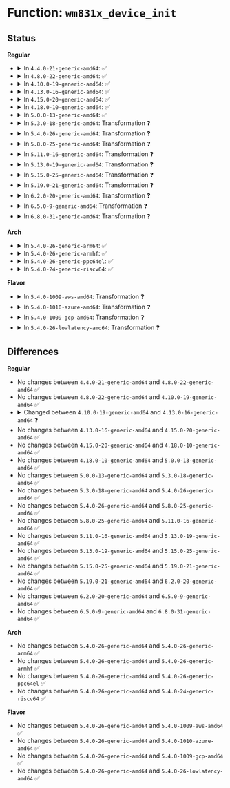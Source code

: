 # Function: <code>wm831x_device_init</code>

## Status
<b>Regular</b>
<ul>
<li>
<details>
<summary>In <code>4.4.0-21-generic-amd64</code>: ✅</summary>

```c
int wm831x_device_init(struct wm831x * wm831x, long unsigned int id, int irq)
```

```json
{
  "name": "wm831x_device_init",
  "collision_type": "Unique Global",
  "inline_type": "No",
  "funcs": [
    {
      "addr": 18446744071584622496,
      "name": "wm831x_device_init",
      "external": true,
      "loc": "drivers/mfd/wm831x-core.c:1619",
      "file": "drivers/mfd/wm831x-core.c",
      "inline": "seen, unknown",
      "caller_inline": [],
      "caller_func": [
        "drivers/mfd/wm831x-i2c.c:wm831x_i2c_probe",
        "drivers/mfd/wm831x-spi.c:wm831x_spi_probe"
      ]
    }
  ],
  "symbols": [
    {
      "addr": 18446744071584622496,
      "name": "wm831x_device_init",
      "section": ".text",
      "bind": "STB_GLOBAL",
      "size": 1838
    }
  ]
}
```
</details>
</li>
<li>
<details>
<summary>In <code>4.8.0-22-generic-amd64</code>: ✅</summary>

```c
int wm831x_device_init(struct wm831x * wm831x, long unsigned int id, int irq)
```

```json
{
  "name": "wm831x_device_init",
  "collision_type": "Unique Global",
  "inline_type": "No",
  "funcs": [
    {
      "addr": 18446744071584974992,
      "name": "wm831x_device_init",
      "external": true,
      "loc": "drivers/mfd/wm831x-core.c:1619",
      "file": "drivers/mfd/wm831x-core.c",
      "inline": "seen, unknown",
      "caller_inline": [],
      "caller_func": [
        "drivers/mfd/wm831x-i2c.c:wm831x_i2c_probe",
        "drivers/mfd/wm831x-spi.c:wm831x_spi_probe"
      ]
    }
  ],
  "symbols": [
    {
      "addr": 18446744071584974992,
      "name": "wm831x_device_init",
      "section": ".text",
      "bind": "STB_GLOBAL",
      "size": 1873
    }
  ]
}
```
</details>
</li>
<li>
<details>
<summary>In <code>4.10.0-19-generic-amd64</code>: ✅</summary>

```c
int wm831x_device_init(struct wm831x * wm831x, long unsigned int id, int irq)
```

```json
{
  "name": "wm831x_device_init",
  "collision_type": "Unique Global",
  "inline_type": "No",
  "funcs": [
    {
      "addr": 18446744071585158528,
      "name": "wm831x_device_init",
      "external": true,
      "loc": "drivers/mfd/wm831x-core.c:1619",
      "file": "drivers/mfd/wm831x-core.c",
      "inline": "seen, unknown",
      "caller_inline": [],
      "caller_func": [
        "drivers/mfd/wm831x-i2c.c:wm831x_i2c_probe",
        "drivers/mfd/wm831x-spi.c:wm831x_spi_probe"
      ]
    }
  ],
  "symbols": [
    {
      "addr": 18446744071585158528,
      "name": "wm831x_device_init",
      "section": ".text",
      "bind": "STB_GLOBAL",
      "size": 1873
    }
  ]
}
```
</details>
</li>
<li>
<details>
<summary>In <code>4.13.0-16-generic-amd64</code>: ✅</summary>

```c
int wm831x_device_init(struct wm831x * wm831x, int irq)
```

```json
{
  "name": "wm831x_device_init",
  "collision_type": "Unique Global",
  "inline_type": "No",
  "funcs": [
    {
      "addr": 18446744071585240096,
      "name": "wm831x_device_init",
      "external": true,
      "loc": "drivers/mfd/wm831x-core.c:1633",
      "file": "drivers/mfd/wm831x-core.c",
      "inline": "seen, unknown",
      "caller_inline": [],
      "caller_func": [
        "drivers/mfd/wm831x-i2c.c:wm831x_i2c_probe",
        "drivers/mfd/wm831x-spi.c:wm831x_spi_probe"
      ]
    }
  ],
  "symbols": [
    {
      "addr": 18446744071585240096,
      "name": "wm831x_device_init",
      "section": ".text",
      "bind": "STB_GLOBAL",
      "size": 1680
    }
  ]
}
```
</details>
</li>
<li>
<details>
<summary>In <code>4.15.0-20-generic-amd64</code>: ✅</summary>

```c
int wm831x_device_init(struct wm831x * wm831x, int irq)
```

```json
{
  "name": "wm831x_device_init",
  "collision_type": "Unique Global",
  "inline_type": "No",
  "funcs": [
    {
      "addr": 18446744071585667792,
      "name": "wm831x_device_init",
      "external": true,
      "loc": "drivers/mfd/wm831x-core.c:1633",
      "file": "drivers/mfd/wm831x-core.c",
      "inline": "seen, unknown",
      "caller_inline": [],
      "caller_func": [
        "drivers/mfd/wm831x-i2c.c:wm831x_i2c_probe",
        "drivers/mfd/wm831x-spi.c:wm831x_spi_probe"
      ]
    }
  ],
  "symbols": [
    {
      "addr": 18446744071585667792,
      "name": "wm831x_device_init",
      "section": ".text",
      "bind": "STB_GLOBAL",
      "size": 1704
    }
  ]
}
```
</details>
</li>
<li>
<details>
<summary>In <code>4.18.0-10-generic-amd64</code>: ✅</summary>

```c
int wm831x_device_init(struct wm831x * wm831x, int irq)
```

```json
{
  "name": "wm831x_device_init",
  "collision_type": "Unique Global",
  "inline_type": "No",
  "funcs": [
    {
      "addr": 18446744071585913648,
      "name": "wm831x_device_init",
      "external": true,
      "loc": "drivers/mfd/wm831x-core.c:1633",
      "file": "drivers/mfd/wm831x-core.c",
      "inline": "seen, unknown",
      "caller_inline": [],
      "caller_func": [
        "drivers/mfd/wm831x-i2c.c:wm831x_i2c_probe",
        "drivers/mfd/wm831x-spi.c:wm831x_spi_probe"
      ]
    }
  ],
  "symbols": [
    {
      "addr": 18446744071585913648,
      "name": "wm831x_device_init",
      "section": ".text",
      "bind": "STB_GLOBAL",
      "size": 1697
    }
  ]
}
```
</details>
</li>
<li>
<details>
<summary>In <code>5.0.0-13-generic-amd64</code>: ✅</summary>

```c
int wm831x_device_init(struct wm831x * wm831x, int irq)
```

```json
{
  "name": "wm831x_device_init",
  "collision_type": "Unique Global",
  "inline_type": "No",
  "funcs": [
    {
      "addr": 18446744071586049648,
      "name": "wm831x_device_init",
      "external": true,
      "loc": "drivers/mfd/wm831x-core.c:1633",
      "file": "drivers/mfd/wm831x-core.c",
      "inline": "seen, unknown",
      "caller_inline": [],
      "caller_func": [
        "drivers/mfd/wm831x-i2c.c:wm831x_i2c_probe",
        "drivers/mfd/wm831x-spi.c:wm831x_spi_probe"
      ]
    }
  ],
  "symbols": [
    {
      "addr": 18446744071586049648,
      "name": "wm831x_device_init",
      "section": ".text",
      "bind": "STB_GLOBAL",
      "size": 1832
    }
  ]
}
```
</details>
</li>
<li>
<details>
<summary>In <code>5.3.0-18-generic-amd64</code>: Transformation ❓</summary>

```c
int wm831x_device_init(struct wm831x * wm831x, int irq)
```

```json
{
  "name": "wm831x_device_init",
  "collision_type": "Unique Global",
  "inline_type": "No",
  "funcs": [
    {
      "addr": 0,
      "name": "wm831x_device_init",
      "external": true,
      "loc": "drivers/mfd/wm831x-core.c:1629",
      "file": "drivers/mfd/wm831x-core.c",
      "inline": "seen, unknown",
      "caller_inline": [],
      "caller_func": [
        "drivers/mfd/wm831x-i2c.c:wm831x_i2c_probe",
        "drivers/mfd/wm831x-spi.c:wm831x_spi_probe"
      ]
    }
  ],
  "symbols": [
    {
      "addr": 18446744071586285543,
      "name": "wm831x_device_init.cold",
      "section": ".text",
      "bind": "STB_LOCAL",
      "size": 1490
    },
    {
      "addr": 18446744071586285040,
      "name": "wm831x_device_init",
      "section": ".text",
      "bind": "STB_GLOBAL",
      "size": 241
    }
  ]
}
```
</details>
</li>
<li>
<details>
<summary>In <code>5.4.0-26-generic-amd64</code>: Transformation ❓</summary>

```c
int wm831x_device_init(struct wm831x * wm831x, int irq)
```

```json
{
  "name": "wm831x_device_init",
  "collision_type": "Unique Global",
  "inline_type": "No",
  "funcs": [
    {
      "addr": 0,
      "name": "wm831x_device_init",
      "external": true,
      "loc": "drivers/mfd/wm831x-core.c:1629",
      "file": "drivers/mfd/wm831x-core.c",
      "inline": "seen, unknown",
      "caller_inline": [],
      "caller_func": [
        "drivers/mfd/wm831x-i2c.c:wm831x_i2c_probe",
        "drivers/mfd/wm831x-spi.c:wm831x_spi_probe"
      ]
    }
  ],
  "symbols": [
    {
      "addr": 18446744071586433745,
      "name": "wm831x_device_init.cold",
      "section": ".text",
      "bind": "STB_LOCAL",
      "size": 1489
    },
    {
      "addr": 18446744071586433280,
      "name": "wm831x_device_init",
      "section": ".text",
      "bind": "STB_GLOBAL",
      "size": 241
    }
  ]
}
```
</details>
</li>
<li>
<details>
<summary>In <code>5.8.0-25-generic-amd64</code>: Transformation ❓</summary>

```c
int wm831x_device_init(struct wm831x * wm831x, int irq)
```

```json
{
  "name": "wm831x_device_init",
  "collision_type": "Unique Global",
  "inline_type": "No",
  "funcs": [
    {
      "addr": 0,
      "name": "wm831x_device_init",
      "external": true,
      "loc": "drivers/mfd/wm831x-core.c:1629",
      "file": "drivers/mfd/wm831x-core.c",
      "inline": "seen, unknown",
      "caller_inline": [],
      "caller_func": [
        "drivers/mfd/wm831x-i2c.c:wm831x_i2c_probe",
        "drivers/mfd/wm831x-spi.c:wm831x_spi_probe"
      ]
    }
  ],
  "symbols": [
    {
      "addr": 18446744071587210352,
      "name": "wm831x_device_init.cold",
      "section": ".text",
      "bind": "STB_LOCAL",
      "size": 1458
    },
    {
      "addr": 18446744071587209888,
      "name": "wm831x_device_init",
      "section": ".text",
      "bind": "STB_GLOBAL",
      "size": 241
    }
  ]
}
```
</details>
</li>
<li>
<details>
<summary>In <code>5.11.0-16-generic-amd64</code>: Transformation ❓</summary>

```c
int wm831x_device_init(struct wm831x * wm831x, int irq)
```

```json
{
  "name": "wm831x_device_init",
  "collision_type": "Unique Global",
  "inline_type": "No",
  "funcs": [
    {
      "addr": 0,
      "name": "wm831x_device_init",
      "external": true,
      "loc": "drivers/mfd/wm831x-core.c:1633",
      "file": "drivers/mfd/wm831x-core.c",
      "inline": "seen, unknown",
      "caller_inline": [],
      "caller_func": [
        "drivers/mfd/wm831x-i2c.c:wm831x_i2c_probe",
        "drivers/mfd/wm831x-spi.c:wm831x_spi_probe"
      ]
    }
  ],
  "symbols": [
    {
      "addr": 18446744071591500564,
      "name": "wm831x_device_init.cold",
      "section": ".text",
      "bind": "STB_LOCAL",
      "size": 1458
    },
    {
      "addr": 18446744071587286048,
      "name": "wm831x_device_init",
      "section": ".text",
      "bind": "STB_GLOBAL",
      "size": 241
    }
  ]
}
```
</details>
</li>
<li>
<details>
<summary>In <code>5.13.0-19-generic-amd64</code>: Transformation ❓</summary>

```c
int wm831x_device_init(struct wm831x * wm831x, int irq)
```

```json
{
  "name": "wm831x_device_init",
  "collision_type": "Unique Global",
  "inline_type": "No",
  "funcs": [
    {
      "addr": 0,
      "name": "wm831x_device_init",
      "external": true,
      "loc": "drivers/mfd/wm831x-core.c:1633",
      "file": "drivers/mfd/wm831x-core.c",
      "inline": "seen, unknown",
      "caller_inline": [],
      "caller_func": [
        "drivers/mfd/wm831x-i2c.c:wm831x_i2c_probe",
        "drivers/mfd/wm831x-spi.c:wm831x_spi_probe"
      ]
    }
  ],
  "symbols": [
    {
      "addr": 18446744071591443595,
      "name": "wm831x_device_init.cold",
      "section": ".text",
      "bind": "STB_LOCAL",
      "size": 1456
    },
    {
      "addr": 18446744071587173360,
      "name": "wm831x_device_init",
      "section": ".text",
      "bind": "STB_GLOBAL",
      "size": 241
    }
  ]
}
```
</details>
</li>
<li>
<details>
<summary>In <code>5.15.0-25-generic-amd64</code>: Transformation ❓</summary>

```c
int wm831x_device_init(struct wm831x * wm831x, int irq)
```

```json
{
  "name": "wm831x_device_init",
  "collision_type": "Unique Global",
  "inline_type": "No",
  "funcs": [
    {
      "addr": 0,
      "name": "wm831x_device_init",
      "external": true,
      "loc": "drivers/mfd/wm831x-core.c:1457",
      "file": "drivers/mfd/wm831x-core.c",
      "inline": "seen, unknown",
      "caller_inline": [],
      "caller_func": [
        "drivers/mfd/wm831x-i2c.c:wm831x_i2c_probe",
        "drivers/mfd/wm831x-spi.c:wm831x_spi_probe"
      ]
    }
  ],
  "symbols": [
    {
      "addr": 18446744071592504163,
      "name": "wm831x_device_init.cold",
      "section": ".text",
      "bind": "STB_LOCAL",
      "size": 1614
    },
    {
      "addr": 18446744071587732112,
      "name": "wm831x_device_init",
      "section": ".text",
      "bind": "STB_GLOBAL",
      "size": 256
    }
  ]
}
```
</details>
</li>
<li>
<details>
<summary>In <code>5.19.0-21-generic-amd64</code>: Transformation ❓</summary>

```c
int wm831x_device_init(struct wm831x * wm831x, int irq)
```

```json
{
  "name": "wm831x_device_init",
  "collision_type": "Unique Global",
  "inline_type": "No",
  "funcs": [
    {
      "addr": 0,
      "name": "wm831x_device_init",
      "external": true,
      "loc": "drivers/mfd/wm831x-core.c:1457",
      "file": "drivers/mfd/wm831x-core.c",
      "inline": "seen, unknown",
      "caller_inline": [],
      "caller_func": [
        "drivers/mfd/wm831x-i2c.c:wm831x_i2c_probe",
        "drivers/mfd/wm831x-spi.c:wm831x_spi_probe"
      ]
    }
  ],
  "symbols": [
    {
      "addr": 18446744071594374312,
      "name": "wm831x_device_init.cold",
      "section": ".text",
      "bind": "STB_LOCAL",
      "size": 1565
    },
    {
      "addr": 18446744071589077440,
      "name": "wm831x_device_init",
      "section": ".text",
      "bind": "STB_GLOBAL",
      "size": 276
    }
  ]
}
```
</details>
</li>
<li>
<details>
<summary>In <code>6.2.0-20-generic-amd64</code>: Transformation ❓</summary>

```c
int wm831x_device_init(struct wm831x * wm831x, int irq)
```

```json
{
  "name": "wm831x_device_init",
  "collision_type": "Unique Global",
  "inline_type": "No",
  "funcs": [
    {
      "addr": 0,
      "name": "wm831x_device_init",
      "external": true,
      "loc": "drivers/mfd/wm831x-core.c:1457",
      "file": "drivers/mfd/wm831x-core.c",
      "inline": "seen, unknown",
      "caller_inline": [],
      "caller_func": [
        "drivers/mfd/wm831x-i2c.c:wm831x_i2c_probe",
        "drivers/mfd/wm831x-spi.c:wm831x_spi_probe"
      ]
    }
  ],
  "symbols": [
    {
      "addr": 18446744071596252473,
      "name": "wm831x_device_init.cold",
      "section": ".text",
      "bind": "STB_LOCAL",
      "size": 62
    },
    {
      "addr": 18446744071590608048,
      "name": "wm831x_device_init",
      "section": ".text",
      "bind": "STB_GLOBAL",
      "size": 1963
    }
  ]
}
```
</details>
</li>
<li>
<details>
<summary>In <code>6.5.0-9-generic-amd64</code>: Transformation ❓</summary>

```c
int wm831x_device_init(struct wm831x * wm831x, int irq)
```

```json
{
  "name": "wm831x_device_init",
  "collision_type": "Unique Global",
  "inline_type": "No",
  "funcs": [
    {
      "addr": 0,
      "name": "wm831x_device_init",
      "external": true,
      "loc": "drivers/mfd/wm831x-core.c:1457",
      "file": "drivers/mfd/wm831x-core.c",
      "inline": "seen, unknown",
      "caller_inline": [],
      "caller_func": [
        "drivers/mfd/wm831x-i2c.c:wm831x_i2c_probe",
        "drivers/mfd/wm831x-spi.c:wm831x_spi_probe"
      ]
    }
  ],
  "symbols": [
    {
      "addr": 18446744071596781134,
      "name": "wm831x_device_init.cold",
      "section": ".text",
      "bind": "STB_LOCAL",
      "size": 62
    },
    {
      "addr": 18446744071590949152,
      "name": "wm831x_device_init",
      "section": ".text",
      "bind": "STB_GLOBAL",
      "size": 1958
    }
  ]
}
```
</details>
</li>
<li>
<details>
<summary>In <code>6.8.0-31-generic-amd64</code>: Transformation ❓</summary>

```c
int wm831x_device_init(struct wm831x * wm831x, int irq)
```

```json
{
  "name": "wm831x_device_init",
  "collision_type": "Unique Global",
  "inline_type": "No",
  "funcs": [
    {
      "addr": 0,
      "name": "wm831x_device_init",
      "external": true,
      "loc": "drivers/mfd/wm831x-core.c:1456",
      "file": "drivers/mfd/wm831x-core.c",
      "inline": "seen, unknown",
      "caller_inline": [],
      "caller_func": [
        "drivers/mfd/wm831x-i2c.c:wm831x_i2c_probe",
        "drivers/mfd/wm831x-spi.c:wm831x_spi_probe"
      ]
    }
  ],
  "symbols": [
    {
      "addr": 18446744071597690069,
      "name": "wm831x_device_init.cold",
      "section": ".text",
      "bind": "STB_LOCAL",
      "size": 62
    },
    {
      "addr": 18446744071591292960,
      "name": "wm831x_device_init",
      "section": ".text",
      "bind": "STB_GLOBAL",
      "size": 1958
    }
  ]
}
```
</details>
</li>
</ul>
<b>Arch</b>
<ul>
<li>
<details>
<summary>In <code>5.4.0-26-generic-arm64</code>: ✅</summary>

```c
int wm831x_device_init(struct wm831x * wm831x, int irq)
```

```json
{
  "name": "wm831x_device_init",
  "collision_type": "Unique Global",
  "inline_type": "No",
  "funcs": [
    {
      "addr": 18446603336499297032,
      "name": "wm831x_device_init",
      "external": true,
      "loc": "drivers/mfd/wm831x-core.c:1629",
      "file": "drivers/mfd/wm831x-core.c",
      "inline": "seen, unknown",
      "caller_inline": [],
      "caller_func": [
        "drivers/mfd/wm831x-i2c.c:wm831x_i2c_probe",
        "drivers/mfd/wm831x-spi.c:wm831x_spi_probe"
      ]
    }
  ],
  "symbols": [
    {
      "addr": 18446603336499297032,
      "name": "wm831x_device_init",
      "section": ".text",
      "bind": "STB_GLOBAL",
      "size": 1796
    }
  ]
}
```
</details>
</li>
<li>
<details>
<summary>In <code>5.4.0-26-generic-armhf</code>: ✅</summary>

```c
int wm831x_device_init(struct wm831x * wm831x, int irq)
```

```json
{
  "name": "wm831x_device_init",
  "collision_type": "Unique Global",
  "inline_type": "No",
  "funcs": [
    {
      "addr": 3231842164,
      "name": "wm831x_device_init",
      "external": true,
      "loc": "drivers/mfd/wm831x-core.c:1629",
      "file": "drivers/mfd/wm831x-core.c",
      "inline": "seen, unknown",
      "caller_inline": [],
      "caller_func": [
        "drivers/mfd/wm831x-i2c.c:wm831x_i2c_probe",
        "drivers/mfd/wm831x-spi.c:wm831x_spi_probe"
      ]
    }
  ],
  "symbols": [
    {
      "addr": 3231842164,
      "name": "wm831x_device_init",
      "section": ".text",
      "bind": "STB_GLOBAL",
      "size": 1876
    }
  ]
}
```
</details>
</li>
<li>
<details>
<summary>In <code>5.4.0-26-generic-ppc64el</code>: ✅</summary>

```c
int wm831x_device_init(struct wm831x * wm831x, int irq)
```

```json
{
  "name": "wm831x_device_init",
  "collision_type": "Unique Global",
  "inline_type": "No",
  "funcs": [
    {
      "addr": 13835058055292511136,
      "name": "wm831x_device_init",
      "external": true,
      "loc": "drivers/mfd/wm831x-core.c:1629",
      "file": "drivers/mfd/wm831x-core.c",
      "inline": "seen, unknown",
      "caller_inline": [],
      "caller_func": [
        "drivers/mfd/wm831x-i2c.c:wm831x_i2c_probe",
        "drivers/mfd/wm831x-spi.c:wm831x_spi_probe"
      ]
    }
  ],
  "symbols": [
    {
      "addr": 13835058055292511136,
      "name": "wm831x_device_init",
      "section": ".text",
      "bind": "STB_GLOBAL",
      "size": 2252
    }
  ]
}
```
</details>
</li>
<li>
<details>
<summary>In <code>5.4.0-24-generic-riscv64</code>: ✅</summary>

```c
int wm831x_device_init(struct wm831x * wm831x, int irq)
```

```json
{
  "name": "wm831x_device_init",
  "collision_type": "Unique Global",
  "inline_type": "No",
  "funcs": [
    {
      "addr": 18446743936276548140,
      "name": "wm831x_device_init",
      "external": true,
      "loc": "drivers/mfd/wm831x-core.c:1629",
      "file": "drivers/mfd/wm831x-core.c",
      "inline": "seen, unknown",
      "caller_inline": [],
      "caller_func": [
        "drivers/mfd/wm831x-i2c.c:wm831x_i2c_probe",
        "drivers/mfd/wm831x-spi.c:wm831x_spi_probe"
      ]
    }
  ],
  "symbols": [
    {
      "addr": 18446743936276548140,
      "name": "wm831x_device_init",
      "section": ".text",
      "bind": "STB_GLOBAL",
      "size": 1472
    }
  ]
}
```
</details>
</li>
</ul>
<b>Flavor</b>
<ul>
<li>
<details>
<summary>In <code>5.4.0-1009-aws-amd64</code>: Transformation ❓</summary>

```c
int wm831x_device_init(struct wm831x * wm831x, int irq)
```

```json
{
  "name": "wm831x_device_init",
  "collision_type": "Unique Global",
  "inline_type": "No",
  "funcs": [
    {
      "addr": 0,
      "name": "wm831x_device_init",
      "external": true,
      "loc": "drivers/mfd/wm831x-core.c:1629",
      "file": "drivers/mfd/wm831x-core.c",
      "inline": "seen, unknown",
      "caller_inline": [],
      "caller_func": [
        "drivers/mfd/wm831x-spi.c:wm831x_spi_probe"
      ]
    }
  ],
  "symbols": [
    {
      "addr": 18446744071586186673,
      "name": "wm831x_device_init.cold",
      "section": ".text",
      "bind": "STB_LOCAL",
      "size": 1489
    },
    {
      "addr": 18446744071586186208,
      "name": "wm831x_device_init",
      "section": ".text",
      "bind": "STB_GLOBAL",
      "size": 241
    }
  ]
}
```
</details>
</li>
<li>
<details>
<summary>In <code>5.4.0-1010-azure-amd64</code>: Transformation ❓</summary>

```c
int wm831x_device_init(struct wm831x * wm831x, int irq)
```

```json
{
  "name": "wm831x_device_init",
  "collision_type": "Unique Global",
  "inline_type": "No",
  "funcs": [
    {
      "addr": 0,
      "name": "wm831x_device_init",
      "external": true,
      "loc": "drivers/mfd/wm831x-core.c:1629",
      "file": "drivers/mfd/wm831x-core.c",
      "inline": "seen, unknown",
      "caller_inline": [],
      "caller_func": [
        "drivers/mfd/wm831x-spi.c:wm831x_spi_probe"
      ]
    }
  ],
  "symbols": [
    {
      "addr": 18446744071586005953,
      "name": "wm831x_device_init.cold",
      "section": ".text",
      "bind": "STB_LOCAL",
      "size": 1489
    },
    {
      "addr": 18446744071586005488,
      "name": "wm831x_device_init",
      "section": ".text",
      "bind": "STB_GLOBAL",
      "size": 241
    }
  ]
}
```
</details>
</li>
<li>
<details>
<summary>In <code>5.4.0-1009-gcp-amd64</code>: Transformation ❓</summary>

```c
int wm831x_device_init(struct wm831x * wm831x, int irq)
```

```json
{
  "name": "wm831x_device_init",
  "collision_type": "Unique Global",
  "inline_type": "No",
  "funcs": [
    {
      "addr": 0,
      "name": "wm831x_device_init",
      "external": true,
      "loc": "drivers/mfd/wm831x-core.c:1629",
      "file": "drivers/mfd/wm831x-core.c",
      "inline": "seen, unknown",
      "caller_inline": [],
      "caller_func": [
        "drivers/mfd/wm831x-i2c.c:wm831x_i2c_probe",
        "drivers/mfd/wm831x-spi.c:wm831x_spi_probe"
      ]
    }
  ],
  "symbols": [
    {
      "addr": 18446744071586381713,
      "name": "wm831x_device_init.cold",
      "section": ".text",
      "bind": "STB_LOCAL",
      "size": 1489
    },
    {
      "addr": 18446744071586381248,
      "name": "wm831x_device_init",
      "section": ".text",
      "bind": "STB_GLOBAL",
      "size": 241
    }
  ]
}
```
</details>
</li>
<li>
<details>
<summary>In <code>5.4.0-26-lowlatency-amd64</code>: Transformation ❓</summary>

```c
int wm831x_device_init(struct wm831x * wm831x, int irq)
```

```json
{
  "name": "wm831x_device_init",
  "collision_type": "Unique Global",
  "inline_type": "No",
  "funcs": [
    {
      "addr": 0,
      "name": "wm831x_device_init",
      "external": true,
      "loc": "drivers/mfd/wm831x-core.c:1629",
      "file": "drivers/mfd/wm831x-core.c",
      "inline": "seen, unknown",
      "caller_inline": [],
      "caller_func": [
        "drivers/mfd/wm831x-i2c.c:wm831x_i2c_probe",
        "drivers/mfd/wm831x-spi.c:wm831x_spi_probe"
      ]
    }
  ],
  "symbols": [
    {
      "addr": 18446744071586493393,
      "name": "wm831x_device_init.cold",
      "section": ".text",
      "bind": "STB_LOCAL",
      "size": 1489
    },
    {
      "addr": 18446744071586492928,
      "name": "wm831x_device_init",
      "section": ".text",
      "bind": "STB_GLOBAL",
      "size": 241
    }
  ]
}
```
</details>
</li>
</ul>

## Differences
<b>Regular</b>
<ul>
<li>
No changes between <code>4.4.0-21-generic-amd64</code> and <code>4.8.0-22-generic-amd64</code> ✅
</li>
<li>
No changes between <code>4.8.0-22-generic-amd64</code> and <code>4.10.0-19-generic-amd64</code> ✅
</li>
<li>
<details>
<summary>Changed between <code>4.10.0-19-generic-amd64</code> and <code>4.13.0-16-generic-amd64</code> ❓</summary>
<ul>
<li>
<b>Param removed. </b>
<code>long unsigned int id</code>
</li>
<li>
<b>Param reordered. </b>
<code>wm831x, id, irq</code> ➡️ <code>wm831x, irq</code>
</li>
</ul>
</details>
</li>
<li>
No changes between <code>4.13.0-16-generic-amd64</code> and <code>4.15.0-20-generic-amd64</code> ✅
</li>
<li>
No changes between <code>4.15.0-20-generic-amd64</code> and <code>4.18.0-10-generic-amd64</code> ✅
</li>
<li>
No changes between <code>4.18.0-10-generic-amd64</code> and <code>5.0.0-13-generic-amd64</code> ✅
</li>
<li>
No changes between <code>5.0.0-13-generic-amd64</code> and <code>5.3.0-18-generic-amd64</code> ✅
</li>
<li>
No changes between <code>5.3.0-18-generic-amd64</code> and <code>5.4.0-26-generic-amd64</code> ✅
</li>
<li>
No changes between <code>5.4.0-26-generic-amd64</code> and <code>5.8.0-25-generic-amd64</code> ✅
</li>
<li>
No changes between <code>5.8.0-25-generic-amd64</code> and <code>5.11.0-16-generic-amd64</code> ✅
</li>
<li>
No changes between <code>5.11.0-16-generic-amd64</code> and <code>5.13.0-19-generic-amd64</code> ✅
</li>
<li>
No changes between <code>5.13.0-19-generic-amd64</code> and <code>5.15.0-25-generic-amd64</code> ✅
</li>
<li>
No changes between <code>5.15.0-25-generic-amd64</code> and <code>5.19.0-21-generic-amd64</code> ✅
</li>
<li>
No changes between <code>5.19.0-21-generic-amd64</code> and <code>6.2.0-20-generic-amd64</code> ✅
</li>
<li>
No changes between <code>6.2.0-20-generic-amd64</code> and <code>6.5.0-9-generic-amd64</code> ✅
</li>
<li>
No changes between <code>6.5.0-9-generic-amd64</code> and <code>6.8.0-31-generic-amd64</code> ✅
</li>
</ul>
<b>Arch</b>
<ul>
<li>
No changes between <code>5.4.0-26-generic-amd64</code> and <code>5.4.0-26-generic-arm64</code> ✅
</li>
<li>
No changes between <code>5.4.0-26-generic-amd64</code> and <code>5.4.0-26-generic-armhf</code> ✅
</li>
<li>
No changes between <code>5.4.0-26-generic-amd64</code> and <code>5.4.0-26-generic-ppc64el</code> ✅
</li>
<li>
No changes between <code>5.4.0-26-generic-amd64</code> and <code>5.4.0-24-generic-riscv64</code> ✅
</li>
</ul>
<b>Flavor</b>
<ul>
<li>
No changes between <code>5.4.0-26-generic-amd64</code> and <code>5.4.0-1009-aws-amd64</code> ✅
</li>
<li>
No changes between <code>5.4.0-26-generic-amd64</code> and <code>5.4.0-1010-azure-amd64</code> ✅
</li>
<li>
No changes between <code>5.4.0-26-generic-amd64</code> and <code>5.4.0-1009-gcp-amd64</code> ✅
</li>
<li>
No changes between <code>5.4.0-26-generic-amd64</code> and <code>5.4.0-26-lowlatency-amd64</code> ✅
</li>
</ul>
